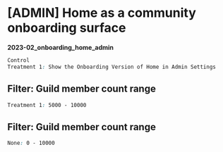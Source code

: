# [ADMIN] Home as a community onboarding surface

**2023-02_onboarding_home_admin**

```css
Control
Treatment 1: Show the Onboarding Version of Home in Admin Settings
```

## Filter: Guild member count range
```css
Treatment 1: 5000 - 10000
```
## Filter: Guild member count range
```css
None: 0 - 10000
```

